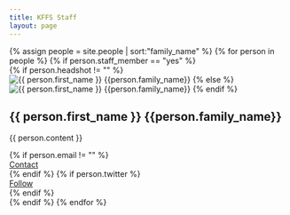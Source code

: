 ```yaml
---
title: KFFS Staff
layout: page
---
```


<div class="row">
{% assign people = site.people | sort:"family_name" %}
{% for person in people %}
{% if person.staff_member == "yes" %}
<div class="col-lg-4 col-md-6 mb-30px card-group">

<div class="card h-100">
<div class="maxthumb">
{% if person.headshot != "" %}
<img class="img-fluid" src="{{site.baseurl}}/{{person.headshot}}" alt="{{ person.first_name }} {{person.family_name}}">
{% else %}
<img class="img-fluid" src="{{site.baseurl}}/assets/images/blog-authors/unknown.png" alt="{{ person.first_name }} {{person.family_name}}">
{% endif %}
</div>

<div class="card-body">
<h2 class="card-title"><a class="text-dark">{{ person.first_name }} {{person.family_name}}</a></h2>
<p class="card-text">{{ person.content }}</p>    
</div>

<div class="card-footer">
<div class="wrapfooter">
<div class="row">
{% if person.email != "" %}
<div class="col-lg-4 col-md-6">
<a href="mailto:{{person.email}}">
   Contact <i class="fa fa-envelope fa-1x"></i>
</a>
</div>
{% endif %}
{% if person.twitter %}
<div class="col-lg-4 col-md-6">
<a href="https://twitter.com/{{person.twitter | replace:'@',''}}">
   Follow <i class="fab fa-twitter fa-1x"></i>
</a>
</div>
{% endif %}
</div>
</div>
</div>

</div>
</div>
{% endif %}
{% endfor %}
</div>